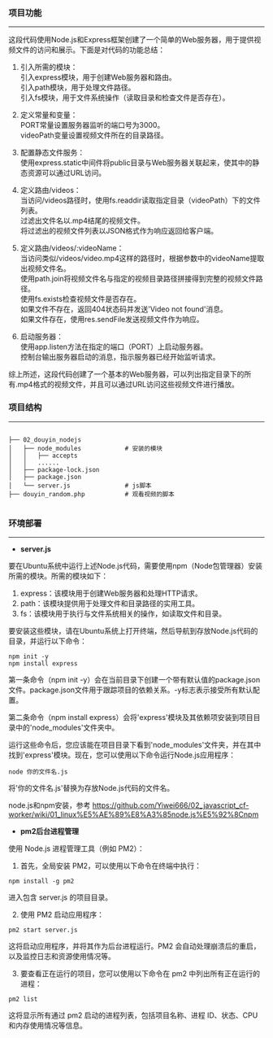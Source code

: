 ### 项目功能
---

这段代码使用Node.js和Express框架创建了一个简单的Web服务器，用于提供视频文件的访问和展示。下面是对代码的功能总结：

1. 引入所需的模块：   
    引入express模块，用于创建Web服务器和路由。       
    引入path模块，用于处理文件路径。          
    引入fs模块，用于文件系统操作（读取目录和检查文件是否存在）。           

2. 定义常量和变量：   
    PORT常量设置服务器监听的端口号为3000。           
    videoPath变量设置视频文件所在的目录路径。           

3. 配置静态文件服务：   
    使用express.static中间件将public目录与Web服务器关联起来，使其中的静态资源可以通过URL访问。     

4. 定义路由/videos：   
    当访问/videos路径时，使用fs.readdir读取指定目录（videoPath）下的文件列表。         
    过滤出文件名以.mp4结尾的视频文件。          
    将过滤出的视频文件列表以JSON格式作为响应返回给客户端。            

5. 定义路由/videos/:videoName：   
    当访问类似/videos/video.mp4这样的路径时，根据参数中的videoName提取出视频文件名。            
    使用path.join将视频文件名与指定的视频目录路径拼接得到完整的视频文件路径。           
    使用fs.exists检查视频文件是否存在。          
    如果文件不存在，返回404状态码并发送'Video not found'消息。         
    如果文件存在，使用res.sendFile发送视频文件作为响应。            

6. 启动服务器：   
    使用app.listen方法在指定的端口（PORT）上启动服务器。         
    控制台输出服务器启动的消息，指示服务器已经开始监听请求。          
 
综上所述，这段代码创建了一个基本的Web服务器，可以列出指定目录下的所有.mp4格式的视频文件，并且可以通过URL访问这些视频文件进行播放。


### 项目结构
---

```

├── 02_douyin_nodejs
│   ├── node_modules            # 安装的模块
│   │   ├── accepts
│   │   ......
│   ├── package-lock.json
│   ├── package.json
│   └── server.js               # js脚本
├── douyin_random.php           # 观看视频的脚本


```



### 环境部署
---

- **server.js**

要在Ubuntu系统中运行上述Node.js代码，需要使用npm（Node包管理器）安装所需的模块。所需的模块如下：

1. express：该模块用于创建Web服务器和处理HTTP请求。
1. path：该模块提供用于处理文件和目录路径的实用工具。
1. fs：该模块用于执行与文件系统相关的操作，如读取文件和目录。

要安装这些模块，请在Ubuntu系统上打开终端，然后导航到存放Node.js代码的目录，并运行以下命令：

```
npm init -y
npm install express
```

第一条命令（npm init -y）会在当前目录下创建一个带有默认值的package.json文件。package.json文件用于跟踪项目的依赖关系。-y标志表示接受所有默认配置。

第二条命令（npm install express）会将'express'模块及其依赖项安装到项目目录中的'node_modules'文件夹中。

运行这些命令后，您应该能在项目目录下看到'node_modules'文件夹，并在其中找到'express'模块。现在，您可以使用以下命令运行Node.js应用程序：

```
node 你的文件名.js
```

将'你的文件名.js'替换为存放Node.js代码的文件名。

node.js和npm安装，参考
https://github.com/Yiwei666/02_javascript_cf-worker/wiki/01_linux%E5%AE%89%E8%A3%85node.js%E5%92%8Cnpm


- **pm2后台进程管理**

使用 Node.js 进程管理工具（例如 PM2）：

1. 首先，全局安装 PM2，可以使用以下命令在终端中执行：

```
npm install -g pm2
```

进入包含 server.js 的项目目录。

2. 使用 PM2 启动应用程序：

```
pm2 start server.js
```

这将启动应用程序，并将其作为后台进程运行。PM2 会自动处理崩溃后的重启，以及监控日志和资源使用情况等。

3. 要查看正在运行的项目，您可以使用以下命令在 pm2 中列出所有正在运行的进程：

```
pm2 list
```

这将显示所有通过 pm2 启动的进程列表，包括项目名称、进程 ID、状态、CPU 和内存使用情况等信息。


